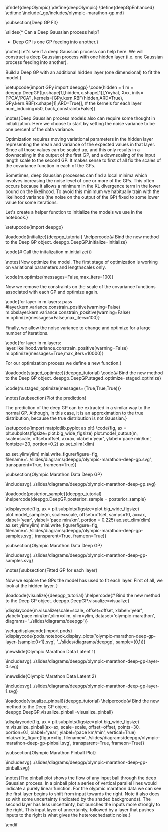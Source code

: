 \ifndef{deepOlympic}
\define{deepOlympic}
\define{deepGpEnhanced}
\editme
\include{_gp/includes/olympic-marathon-gp.md}

\subsection{Deep GP Fit}

\slides{* Can a Deep Gaussian process help?

* Deep GP is one GP feeding into another.}


\notes{Let's see if a deep Gaussian process can help here. We will construct a deep Gaussian process with one hidden layer (i.e. one Gaussian process feeding into another). 

Build a Deep GP with an additional hidden layer (one dimensional) to fit the model.}

\setupcode{import GPy
import deepgp}
\code{hidden = 1
m = deepgp.DeepGP([y.shape[1],hidden,x.shape[1]],Y=yhat, X=x, inits=['PCA','PCA'], 
                  kernels=[GPy.kern.RBF(hidden,ARD=True),
                           GPy.kern.RBF(x.shape[1],ARD=True)], # the kernels for each layer
                  num_inducing=50, back_constraint=False)}
				  
\notes{Deep Gaussian process models also can require some thought in initialization. Here we choose to start by setting the noise variance to be one percent of the data variance.

Optimization requires moving variational parameters in the hidden layer representing the mean and variance of the expected values in that layer. Since all those values can be scaled up, and this only results in a downscaling in the output of the first GP, and a downscaling of the input length scale to the second GP. It makes sense to first of all fix the scales of the covariance function in each of the GPs.

Sometimes, deep Gaussian processes can find a local minima which involves increasing the noise level of one or more of the GPs. This often occurs because it allows a minimum in the KL divergence term in the lower bound on the likelihood. To avoid this minimum we habitually train with the likelihood variance (the noise on the output of the GP) fixed to some lower value for some iterations.

Let's create a helper function to initialize the models we use in the notebook.}

\setupcode{import deepgp}

\loadcode{initialize}{deepgp_tutorial}
\helpercode{# Bind the new method to the Deep GP object.
deepgp.DeepGP.initialize=initialize}

\code{# Call the initalization
m.initialize()}

\notes{Now optimize the model. The first stage of optimization is working on variational parameters and lengthscales only. 

\code{m.optimize(messages=False,max_iters=100)}

Now we remove the constraints on the scale of the covariance functions associated with each GP and optimize again.

\code{for layer in m.layers:
    pass #layer.kern.variance.constrain_positive(warning=False)
m.obslayer.kern.variance.constrain_positive(warning=False)
m.optimize(messages=False,max_iters=100)}

Finally, we allow the noise variance to change and optimize for a large number of iterations.

\code{for layer in m.layers:
    layer.likelihood.variance.constrain_positive(warning=False)
m.optimize(messages=True,max_iters=10000)}

For our optimization process we define a new function.}

\loadcode{staged_optimize}{deepgp_tutorial}
\code{# Bind the new method to the Deep GP object.
deepgp.DeepGP.staged_optimize=staged_optimize}

\code{m.staged_optimize(messages=(True,True,True))}

\notes{\subsection{Plot the prediction}

The prediction of the deep GP can be extracted in a similar way to the normal GP. Although, in this case, it is an approximation to the true distribution, because the true distribution is not Gaussian.}

\setupcode{import matplotlib.pyplot as plt}
\code{fig, ax = plt.subplots(figsize=plot.big_wide_figsize)
plot.model_output(m, scale=scale, offset=offset, ax=ax, xlabel='year', ylabel='pace min/km', 
          fontsize=20, portion=0.2)
ax.set_xlim(xlim)

ax.set_ylim(ylim)
mlai.write_figure(figure=fig, filename='../slides/diagrams/deepgp/olympic-marathon-deep-gp.svg', 
                transparent=True, frameon=True)}

\subsection{Olympic Marathon Data Deep GP}

\includesvg{../slides/diagrams/deepgp/olympic-marathon-deep-gp.svg}


\loadcode{posterior_sample}{deepgp_tutorial}
\helpercode{deepgp.DeepGP.posterior_sample = posterior_sample}

\displaycode{fig, ax = plt.subplots(figsize=plot.big_wide_figsize)
plot.model_sample(m, scale=scale, offset=offset, samps=10, ax=ax, 
                  xlabel='year', ylabel='pace min/km', portion = 0.225)
ax.set_xlim(xlim)
ax.set_ylim(ylim)
mlai.write_figure(figure=fig, filename='../slides/diagrams/deepgp/olympic-marathon-deep-gp-samples.svg', 
                  transparent=True, frameon=True)}


\subsection{Olympic Marathon Data Deep GP}

\includesvg{../slides/diagrams/deepgp/olympic-marathon-deep-gp-samples.svg}


\notes{\subsection{Fitted GP for each layer}

Now we explore the GPs the model has used to fit each layer. First of all, we look at the hidden layer.
}

\loadcode{visualize}{deepgp_tutorial}
\helpercode{# Bind the new method to the Deep GP object.
deepgp.DeepGP.visualize=visualize}

\displaycode{m.visualize(scale=scale, offset=offset, xlabel='year',
            ylabel='pace min/km',xlim=xlim, ylim=ylim,
            dataset='olympic-marathon',
            diagrams='../slides/diagrams/deepgp')}


\setupdisplaycode{import pods}
\displaycode{pods.notebook.display_plots('olympic-marathon-deep-gp-layer-{sample:0>1}.svg', 
                            '../slides/diagrams/deepgp', sample=(0,1))}

\newslide{Olympic Marathon Data Latent 1}

\includesvg{../slides/diagrams/deepgp/olympic-marathon-deep-gp-layer-0.svg}

\newslide{Olympic Marathon Data Latent 2}

\includesvg{../slides/diagrams/deepgp/olympic-marathon-deep-gp-layer-1.svg}

\loadcode{visualize_pinball}{deepgp_tutorial}
\helpercode{# Bind the new method to the Deep GP object.
deepgp.DeepGP.visualize_pinball=visualize_pinball}

\displaycode{fig, ax = plt.subplots(figsize=plot.big_wide_figsize)
m.visualize_pinball(ax=ax, scale=scale, offset=offset, points=30, portion=0.1,
                    xlabel='year', ylabel='pace km/min', vertical=True)
mlai.write_figure(figure=fig, filename='../slides/diagrams/deepgp/olympic-marathon-deep-gp-pinball.svg', 
                  transparent=True, frameon=True)}

\subsection{Olympic Marathon Pinball Plot}

\includesvg{../slides/diagrams/deepgp/olympic-marathon-deep-gp-pinball.svg}

\notes{The pinball plot shows the flow of any input ball through the deep Gaussian process. In a pinball plot a series of vertical parallel lines would indicate a purely linear function. For the olypmic marathon data we can see the first layer begins to shift from input towards the right. Note it also does so with some uncertainty (indicated by the shaded backgrounds). The second layer has less uncertainty, but bunches the inputs more strongly to the right. This input layer of uncertainty, followed by a layer that pushes inputs to the right is what gives the heteroschedastic noise.}

\endif
